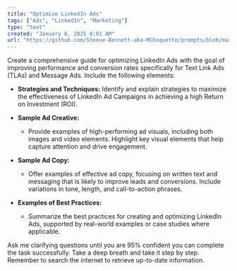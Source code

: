 ```yaml
---
title: "Optimize LinkedIn Ads"
tags: ["Ads", "LinkedIn", "Marketing"]
type: "text"
created: "January 6, 2025 8:01 AM"
url: "https://github.com/Steeve-Bennett-aka-MChoquette/prompts/blob/main/optimize_linkedin_ads.md"
---
```


Create a comprehensive guide for optimizing LinkedIn Ads with the goal of improving performance and conversion rates specifically for Text Link Ads (TLAs) and Message Ads. Include the following elements:

- **Strategies and Techniques:** Identify and explain strategies to maximize the effectiveness of LinkedIn Ad Campaigns in achieving a high Return on Investment (ROI).
  
- **Sample Ad Creative:**
  - Provide examples of high-performing ad visuals, including both images and video elements. Highlight key visual elements that help capture attention and drive engagement.

- **Sample Ad Copy:**
  - Offer examples of effective ad copy, focusing on written text and messaging that is likely to improve leads and conversions. Include variations in tone, length, and call-to-action phrases.

- **Examples of Best Practices:**
  - Summarize the best practices for creating and optimizing LinkedIn Ads, supported by real-world examples or case studies where applicable.

Ask me clarifying questions until you are 95% confident you can complete the task successfully. Take a deep breath and take it step by step. Remember to search the internet to retrieve up-to-date information.